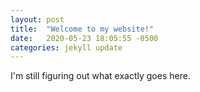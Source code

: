 ```yaml
---
layout: post
title:  "Welcome to my website!"
date:   2020-05-23 18:05:55 -0500
categories: jekyll update
---
```

I'm still figuring out what exactly goes here.